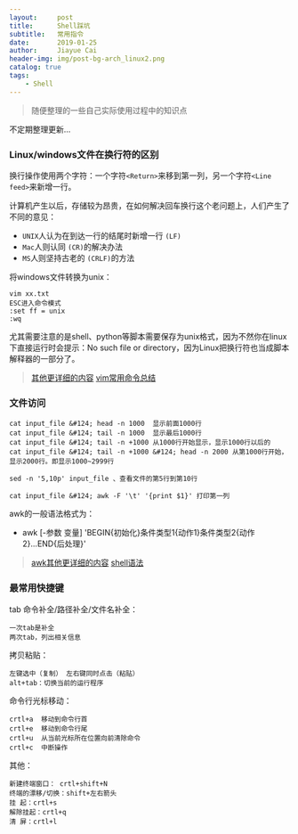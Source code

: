 ```yaml
---
layout:     post
title:      Shell踩坑
subtitle:   常用指令
date:       2019-01-25
author:     Jiayue Cai
header-img: img/post-bg-arch_linux2.png
catalog: true
tags:
    - Shell
---
```


> 随便整理的一些自己实际使用过程中的知识点

不定期整理更新...

### Linux/windows文件在换行符的区别

换行操作使用两个字符：一个字符`<Return>`来移到第一列，另一个字符`<Line feed>`来新增一行。

计算机产生以后，存储较为昂贵，在如何解决回车换行这个老问题上，人们产生了不同的意见：
- `UNIX`人认为在到达一行的结尾时新增一行<Line feed> `(LF)`
- `Mac`人则认同<Return> `(CR)`的解决办法
- `MS`人则坚持古老的<Return><Line feed> `(CRLF)`的方法

将windows文件转换为unix：

	vim xx.txt
	ESC进入命令模式
	:set ff = unix
	:wq

尤其需要注意的是shell、python等脚本需要保存为unix格式，因为不然你在linux下直接运行时会提示：No such file or directory，因为Linux把换行符也当成脚本解释器的一部分了。

> [其他更详细的内容](https://www.cnblogs.com/ywl925/p/3915466.html)
> [vim常用命令总结](https://www.cnblogs.com/yangjig/p/6014198.html)

### 文件访问

	cat input_file &#124; head -n 1000  显示前面1000行 
	cat input_file &#124; tail -n 1000  显示最后1000行
	cat input_file &#124; tail -n +1000 从1000行开始显示，显示1000行以后的
	cat input_file &#124; tail -n +1000 &#124; head -n 2000 从第1000行开始，显示2000行。即显示1000~2999行
	
	sed -n '5,10p' input_file 、查看文件的第5行到第10行
	
	cat input_file &#124; awk -F '\t' '{print $1}' 打印第一列
	
awk的一般语法格式为：
- awk [-参数 变量] 'BEGIN{初始化}条件类型1{动作1}条件类型2{动作2}...END{后处理}'

> [awk其他更详细的内容](https://www.cnblogs.com/ywl925/p/3904436.html)
> [shell语法](https://www.cnblogs.com/ywl925/p/3948310.html)

### 最常用快捷键

tab 命令补全/路径补全/文件名补全：

	一次tab是补全
	两次tab，列出相关信息

拷贝粘贴：

	左键选中（复制） 左右键同时点击（粘贴）
	alt+tab：切换当前的运行程序

命令行光标移动：

	crtl+a	移动到命令行首
	crtl+e	移动到命令行尾
	crtl+u	从当前光标所在位置向前清除命令
	crtl+c	中断操作

其他：

	新建终端窗口： crtl+shift+N
	终端的漂移/切换：shift+左右箭头
	挂 起：crtl+s
	解除挂起：crtl+q
	清 屏：crtl+l



















